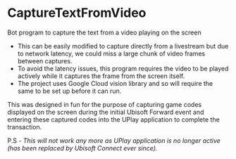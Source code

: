 # CaptureTextFromVideo
Bot program to capture the text from a video playing on the screen

- This can be easily modified to capture directly from a livestream but due to network latency, we could miss a large chunk of video frames between captures.
- To avoid the latency issues, this program requires the video to be played actively while it captures the frame from the screen itself.
- The project uses Google Cloud vision library and so will require the same to be set up before it can run.

This was designed in fun for the purpose of capturing game codes displayed on the screen during the initial Ubisoft Forward event and entering these captured codes into the UPlay application to complete the transaction.

P.S - *This will not work any more as UPlay application is no longer active (has been replaced by Ubisoft Connect ever since).*





